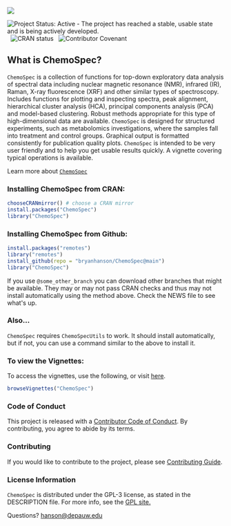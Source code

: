 

<img src="man/figures/Banner.png"/>

![Project Status: Active - The project has reached a stable, usable state and is being actively developed.](https://www.repostatus.org/badges/latest/active.svg) &nbsp; ![CRAN status](https://www.r-pkg.org/badges/version-last-release/ChemoSpec) &nbsp; ![Contributor Covenant](https://img.shields.io/badge/Contributor%20Covenant-2.0-4baaaa.svg)

## What is ChemoSpec?

`ChemoSpec` is a collection of functions for top-down exploratory data analysis of spectral data including nuclear magnetic resonance (NMR), infrared (IR), Raman, X-ray fluorescence (XRF) and other similar types of spectroscopy. Includes functions for plotting and inspecting spectra, peak alignment, hierarchical cluster analysis (HCA), principal components analysis (PCA) and model-based clustering. Robust methods appropriate for this type of high-dimensional data are available. `ChemoSpec` is designed for structured experiments, such as metabolomics investigations, where the samples fall into treatment and control groups. Graphical output is formatted consistently for publication quality plots. `ChemoSpec` is intended to be very user friendly and to help you get usable results quickly. A vignette covering typical operations is available.

Learn more about [`ChemoSpec`](https://bryanhanson.github.io/ChemoSpec/)

### Installing ChemoSpec from CRAN:

````r
chooseCRANmirror() # choose a CRAN mirror
install.packages("ChemoSpec")
library("ChemoSpec")
````

### Installing ChemoSpec from Github:

````r
install.packages("remotes")
library("remotes")
install_github(repo = "bryanhanson/ChemoSpec@main")
library("ChemoSpec")
````

If you use `@some_other_branch` you can download other branches that might be available.  They may or may not pass CRAN checks and thus may not install automatically using the method above.  Check the NEWS file to see what's up.

### Also...

`ChemoSpec` requires `ChemoSpecUtils` to work.  It should install automatically, but if not, you can use a command similar to the above to install it.

### To view the Vignettes:

To access the vignettes, use the following, or visit [here](https://bryanhanson.github.io/ChemoSpec/).

````r
browseVignettes("ChemoSpec")
````

### Code of Conduct

This project is released with a [Contributor Code of Conduct](https://bryanhanson.github.io/ChemoSpec/CODE_OF_CONDUCT.html).  By contributing, you agree to abide by its terms.

### Contributing

If you would like to contribute to the project, please see [Contributing Guide](https://bryanhanson.github.io/ChemoSpec/CONTRIBUTING.html).

### License Information

`ChemoSpec` is distributed under the GPL-3 license, as stated in the DESCRIPTION file.  For more info, see the [GPL site.](https://www.gnu.org/licenses/gpl-3.0.html)

Questions?  hanson@depauw.edu
